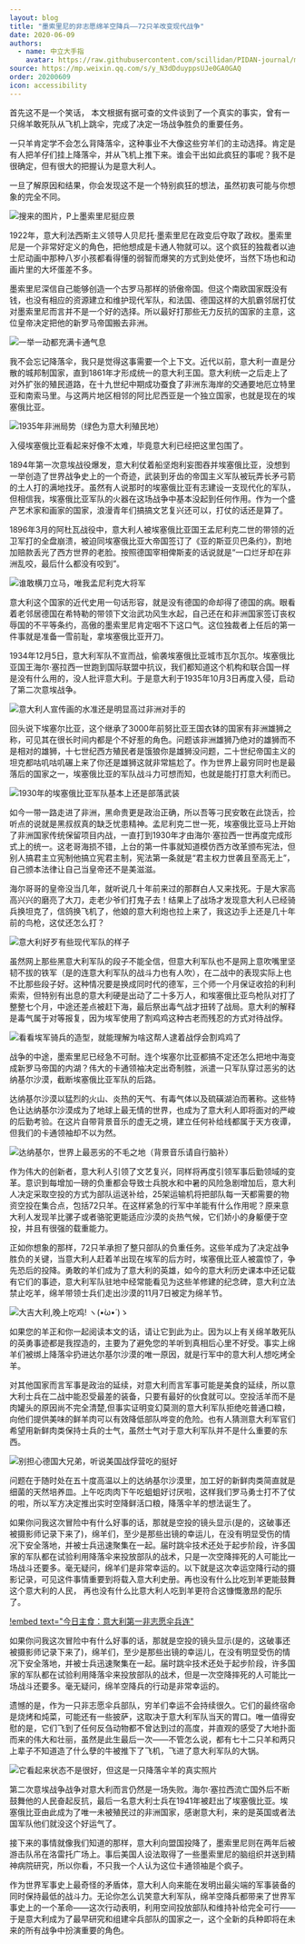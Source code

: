 ```yaml
---
layout: blog
title: "墨索里尼的非志愿绵羊空降兵——72只羊改变现代战争"
date: 2020-06-09
authors:
  - name: 中立大手指
    avatar: https://raw.githubusercontent.com/scillidan/PIDAN-journal/main/asset/yafa.png
source: https://mp.weixin.qq.com/s/y_N3dDduyppsUJe0GA0GAQ
order: 20200609
icon: accessibility
---
```


首先这不是一个笑话， 本文根据有据可查的文件谈到了一个真实的事实，曾有一只绵羊敢死队从飞机上跳伞，完成了决定一场战争胜负的重要任务。

一只羊肯定学不会怎么背降落伞，这种事业不大像这些穷羊们的主动选择。肯定是有人把羊仔们挂上降落伞，并从飞机上推下来。谁会干出如此疯狂的事呢？我不是很确定，但有很大的把握认为是意大利人。

一旦了解原因和结果，你会发现这不是一个特别疯狂的想法，虽然初衷可能与你想象的完全不同。

![搜来的图片，P上墨索里尼挺应景](media/bigbigfinger_20200609_01.jpg)

1922年，意大利法西斯主义领导人贝尼托·墨索里尼在政变后夺取了政权。墨索里尼是一个非常好定义的角色，把他想成是卡通人物就可以。这个疯狂的独裁者以迪士尼动画中那种八岁小孩都看得懂的弱智而爆笑的方式到处使坏，当然下场也和动画片里的大坏蛋差不多。

墨索里尼深信自己能够创造一个古罗马那样的骄傲帝国。但这个南欧国家既没有钱，也没有相应的资源建立和维护现代军队，和法国、德国这样的大肌霸邻居打仗对墨索里尼而言并不是一个好的选择。所以最好打那些无力反抗的国家的主意，这位皇帝决定把他的新罗马帝国搬去非洲。

![一举一动都充满卡通气息](media/bigbigfinger_20200609_02.jpg)


我不会忘记降落伞，我只是觉得这事需要一个上下文。近代以前，意大利一直是分散的城邦制国家，直到1861年才形成统一的意大利王国。意大利统一之后走上了对外扩张的殖民道路，在十九世纪中期成功蚕食了非洲东海岸的交通要地厄立特里亚和南索马里。与这两片地区相邻的阿比尼西亚是一个独立国家，也就是现在的埃塞俄比亚。

![1935年非洲局势（绿色为意大利殖民地）](media/bigbigfinger_20200609_03.jpg)

入侵埃塞俄比亚看起来好像不太难，毕竟意大利已经把这里包围了。

1894年第一次意埃战役爆发，意大利仗着船坚炮利妄图吞并埃塞俄比亚，没想到一举创造了世界战争史上的一个奇迹，武装到牙齿的帝国主义军队被玩弄长矛弓箭的土人打的满地找牙。虽然有人说那时的埃塞俄比亚有志建设一支现代化的军队，但相信我，埃塞俄比亚军队的火器在这场战争中基本没起到任何作用。作为一个盛产艺术家和画家的国家，浪漫青年们搞搞文艺复兴还可以，打仗的话还是算了。

1896年3月的阿杜瓦战役中，意大利人被埃塞俄比亚国王孟尼利克二世的带领的近卫军打的全盘崩溃，被迫同埃塞俄比亚大帝国签订了《亚的斯亚贝巴条约》，割地加赔款丢光了西方世界的老脸。按照德国宰相俾斯麦的话说就是“一口烂牙却在非洲乱咬，最后什么都没有咬到”。

![谁敢横刀立马，唯我孟尼利克大将军](media/bigbigfinger_20200609_04.jpg)

意大利这个国家的近代史用一句话形容，就是没有德国的命却得了德国的病。眼看着老邻居德国在希特勒的带领下文治武功风生水起，自己还在和非洲国家签订丧权辱国的不平等条约，高傲的墨索里尼肯定咽不下这口气。这位独裁者上任后的第一件事就是准备一雪前耻，拿埃塞俄比亚开刀。

1934年12月5日，意大利军队不宣而战，偷袭埃塞俄比亚城市瓦尔瓦尔。埃塞俄比亚国王海尔·塞拉西一世跑到国际联盟中抗议，我们都知道这个机构和联合国一样是没有什么用的，没人批评意大利。于是意大利于1935年10月3日再度入侵，启动了第二次意埃战争。

![意大利人宣传画的水准还是明显高过非洲对手的](media/bigbigfinger_20200609_05.jpg)

回头说下埃塞尔比亚，这个继承了3000年前努比亚王国衣钵的国家有非洲雄狮之称，可见其在很长时间内都是个不好惹的角色。问题该非洲雄狮乃绝对的雄狮而不是相对的雄狮，十七世纪西方殖民者是饿狼你是雄狮没问题，二十世纪帝国主义的坦克都咕叽咕叽碾上来了你还是雄狮这就非常尴尬了。作为世界上最穷同时也是最落后的国家之一，埃塞俄比亚的军队战斗力可想而知，也就是能打打意大利而已。

![1930年的埃塞俄比亚军队基本上还是部落武装](media/bigbigfinger_20200609_06.jpg)

如今一带一路走进了非洲，黑命贵更是政治正确，所以吾等刁民安敢在此饶舌，捡听点的说就是黑叔叔真的缺乏忧患精神。孟尼利克二世一死，埃塞俄比亚马上开始了非洲国家传统保留项目内战，一直打到1930年才由海尔·塞拉西一世再度完成形式上的统一。这老哥海损不错，上台的第一件事就知道模仿西方改革颁布宪法，但别人搞君主立宪制他搞立宪君主制，宪法第一条就是“君主权力世袭且至高无上”，自己颁本法律让自己当皇帝还不是美滋滋。

海尔哥哥的皇帝没当几年，就听说几十年前来过的那群白人又来找死。于是大家高高兴兴的磨亮了大刀，走老少爷们打鬼子去！结果上了战场才发现意大利人已经骑兵换坦克了，信鸽换飞机了，他娘的意大利炮也拉上来了，我这边手上还是几十年前的鸟枪，这仗还怎么打？

![意大利好歹有些现代军队的样子](media/bigbigfinger_20200609_07.jpg)

虽然网上那些黑意大利军队的段子不能全信，但意大利军队也不是网上意吹嘴里坚韧不拔的铁军（是的连意大利军队的战斗力也有人吹），在二战中的表现实际上也不比那些段子好。这种情况要是换成同时代的德军，三个师一个月保证收拾的利利索索，但特别有出息的意大利硬是出动了二十多万人，和埃塞俄比亚鸟枪队对打了整整七个月，中途还差点被赶下海，最后祭出毒气战才扭转了战局。意大利的解释是毒气属于对等报复，因为埃军使用了割鸡鸡这种古老而残忍的方式对待战俘。

![看看埃军骑兵的造型，就能理解为啥这帮人逮着战俘会割鸡鸡了](media/bigbigfinger_20200609_08.jpg)  

战争的中途，墨索里尼已经急不可耐。连个埃塞尔比亚都搞不定还怎么把地中海变成新罗马帝国的内湖？伟大的卡通领袖决定出奇制胜，派遣一只军队穿过恶劣的达纳基尔沙漠，截断埃塞俄比亚军队的后路。

达纳基尔沙漠以猛烈的火山、炎热的天气、有毒气体以及硫磺湖泊而著称。这些特色让达纳基尔沙漠成为了地球上最无情的世界，也成为了意大利人即将面对的严峻的后勤考验。在这片自带背景音乐的虚无之境，建立任何补给线都属于天方夜谭，但我们的卡通领袖却不以为然。

![达纳基尔，世界上最恶劣的不毛之地（背景音乐请自行脑补）](media/bigbigfinger_20200609_09.jpg)

作为伟大的创新者，意大利人引领了文艺复兴，同样将再度引领军事后勤领域的变革。意识到每增加一磅的负重都会导致士兵脱水和中暑的风险急剧增加后，意大利人决定采取空投的方式为部队运送补给，25架运输机将把部队每一天都需要的物资空投在集合点，包括72只羊。在这样紧急的行军中羊能有什么作用呢？原来意大利人发现羊比骡子或者骆驼更能适应沙漠的炎热气候，它们娇小的身躯便于空投，并且有很强的载重能力。

正如你想象的那样，72只羊承担了整只部队的负重任务。这些羊成为了决定战争胜负的关键，当意大利人赶着羊出现在埃军的后方时，埃塞俄比亚人被震惊了，争先恐后的投降。勇敢的羊们成为了意大利的英雄，如今的意大利历史课本中还记载有它们的事迹，意大利军队驻地中经常能看见为这些羊修建的纪念碑，意大利立法禁止吃羊，绵羊带领士兵们走出沙漠的11月7日被定为绵羊节。

![大吉大利,晚上吃鸡! ヽ(•̀ω•́ )ゝ](media/bigbigfinger_20200609_10.jpg)

如果您的羊正和你一起阅读本文的话，请让它到此为止。因为以上有关绵羊敢死队的英勇事迹都是我捏造的，主要为了避免您的羊听到真相后心里不好受。事实上绵羊们被绑上降落伞扔进达尔基尔沙漠的唯一原因，就是行军中的意大利人想吃烤全羊。

对其他国家而言军事是政治的延续，对意大利而言军事可能是美食的延续，所以意大利士兵在二战中能忍受最差的装备，只要有最好的伙食就可以。空投活羊而不是肉罐头的原因尚不完全清楚,但事实证明变幻莫测的意大利军队拒绝吃普通口粮，向他们提供美味的鲜羊肉可以有效降低部队哗变的危险。也有人猜测意大利军官们希望用新鲜肉类保持士兵的士气，虽然士气对于意大利军队并不是什么重要的东西。

![别担心德国大兄弟，听说美国战俘营吃的挺好](media/bigbigfinger_20200609_11.jpg)

问题在于随时处在五十度高温以上的达纳基尔沙漠里，加工好的新鲜肉类简直就是细菌的天然培养皿。上午吃肉肉下午吃蛆蛆好讨厌啦，这样我们罗马勇士打不了仗的啦，所以军方决定推出实时空降鲜活口粮，降落伞羊的想法诞生了。

如果你问我这次冒险中有什么好事的话，那就是空投的镜头显示(是的，这破事还被摄影师记录下来了)，绵羊们，至少是那些出镜的幸运儿，在没有明显受伤的情况下安全落地，并被士兵迅速聚集在一起。届时跳伞技术还处于起步阶段，许多国家的军队都在试验利用降落伞来投放部队的战术，只是一次空降摔死的人可能比一场战斗还要多。毫无疑问，绵羊们是非常幸运的。以下就是这次幸运空降行动的摄影记录，可见这件事情重要到将载入意大利史册。再也没有什么比吃到羊更能鼓舞这个意大利的人民， 再也没有什么比意大利人吃到羊更符合这慷慨激昂的配乐了。

[!embed text="今日主食：意大利第一非志愿伞兵连"](media/bigbigfinger_20200609_12.mp4)

如果你问我这次冒险中有什么好事的话，那就是空投的镜头显示(是的，这破事还被摄影师记录下来了)，绵羊们，至少是那些出镜的幸运儿，在没有明显受伤的情况下安全落地，并被士兵迅速聚集在一起。届时跳伞技术还处于起步阶段，许多国家的军队都在试验利用降落伞来投放部队的战术，但是一次空降摔死的人可能比一场战斗还要多。毫无疑问，绵羊空降兵的行动是非常幸运的。

遗憾的是，作为一只非志愿伞兵部队，穷羊们幸运不会持续很久。它们的最终宿命是烧烤和炖菜，可能还有一些披萨，这取决于意大利军队当天的胃口。唯一值得安慰的是，它们飞到了任何反刍动物都不曾达到过的高度，并直观的感受了大地扑面而来的伟大和壮丽，虽然是此生最后一次——不管怎么说，都有七十二只羊和两只上辈子不知道造了什么孽的牛被推下了飞机，飞进了意大利军队的大锅。

![它看起来状态不是很好，但这是一只降落伞羊的真实照片](media/bigbigfinger_20200609_13.jpg)

第二次意埃战争战争对意大利而言仍然是一场失败。海尔·塞拉西流亡国外后不断鼓舞他的人民奋起反抗，最后一名意大利士兵在1941年被赶出了埃塞俄比亚。埃塞俄比亚由此成为了唯一未被殖民过的非洲国家，感谢意大利，来的是英国或者法国军队他们就没这个好运气了。

接下来的事情就像我们知道的那样，意大利向盟国投降了，墨索里尼则在两年后被游击队吊在洛雷托广场上。事后美国人设法取得了一些墨索里尼的脑组织并送到精神病院研究，所以你看，不只我一个人认为这位卡通领袖是个疯子。

作为世界军事史上最奇怪的矛盾体，意大利人向来能在发明出最尖端的军事装备的同时保持最低的战斗力。无论你怎么讥笑意大利军队，绵羊空降兵都带来了世界军事史上的一个革命——这次行动表明，利用空间投放部队和维持补给完全可行——于是意大利成为了最早研究和组建伞兵部队的国家之一，这个全新的兵种即将在未来的所有战争中扮演重要的角色。